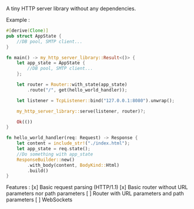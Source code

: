 A tiny HTTP server library without any dependencies.

Example :

```rust
#[derive(Clone)]
pub struct AppState {
    //DB pool, SMTP client...
}

fn main() -> my_http_server_library::Result<()> {
    let app_state = AppState {
        //DB pool, SMTP client...
    };

    let router = Router::with_state(app_state)
        .route("/", get(hello_world_handler));

    let listener = TcpListener::bind("127.0.0.1:8080").unwrap();

    my_http_server_library::serve(listener, router)?;

    Ok(())
}

fn hello_world_handler(req: Request) -> Response {
    let content = include_str!("./index.html");
    let app_state = req.state();
    //Do something with app_state
    ResponseBuilder::new()
        .with_body(content, BodyKind::Html)
        .build()
}
```

Features :
[x] Basic request parsing (HTTP/1.1)
[x] Basic router without URL parameters nor path parameters
[ ] Router with URL parameters and path parameters
[ ] WebSockets
